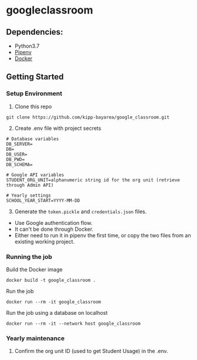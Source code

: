 # googleclassroom

## Dependencies:
* Python3.7
* [Pipenv](https://pipenv.readthedocs.io/en/latest/)
* [Docker](https://www.docker.com/)

## Getting Started

### Setup Environment

1. Clone this repo

```
git clone https://github.com/kipp-bayarea/google_classroom.git
```

2. Create .env file with project secrets

```
# Database variables
DB_SERVER=
DB=
DB_USER=
DB_PWD=
DB_SCHEMA=

# Google API variables
STUDENT_ORG_UNIT=alphanumeric string id for the org unit (retrieve through Admin API)

# Yearly settings
SCHOOL_YEAR_START=YYYY-MM-DD
```

3. Generate the `token.pickle` and `credentials.json` files.

* Use Google authentication flow.
* It can't be done through Docker.
* Either need to run it in pipenv the first time, or copy the two files from an existing working project.

### Running the job

Build the Docker image

```
docker build -t google_classroom .
```


Run the job
```
docker run --rm -it google_classroom
```


Run the job using a database on localhost

```
docker run --rm -it --network host google_classroom
```

### Yearly maintenance

1. Confirm the org unit ID (used to get Student Usage) in the .env.
